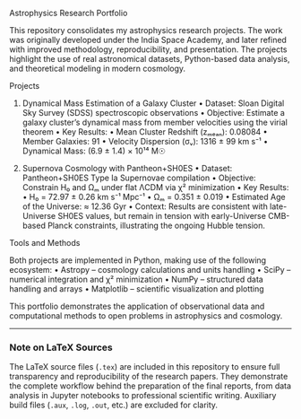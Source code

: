 Astrophysics Research Portfolio

This repository consolidates my astrophysics research projects. The work was originally developed under the India Space Academy, and later refined with improved methodology, reproducibility, and presentation. The projects highlight the use of real astronomical datasets, Python-based data analysis, and theoretical modeling in modern cosmology.

Projects

1. Dynamical Mass Estimation of a Galaxy Cluster
	•	Dataset: Sloan Digital Sky Survey (SDSS) spectroscopic observations
	•	Objective: Estimate a galaxy cluster’s dynamical mass from member velocities using the virial theorem
	•	Key Results:
	•	Mean Cluster Redshift (zₘₑₐₙ): 0.08084
	•	Member Galaxies: 91
	•	Velocity Dispersion (σᵥ): 1316 ± 99 km s⁻¹
	•	Dynamical Mass: (6.9 ± 1.4) × 10¹⁴ M☉


2. Supernova Cosmology with Pantheon+SH0ES
	•	Dataset: Pantheon+SH0ES Type Ia Supernovae compilation
	•	Objective: Constrain H₀ and Ωₘ under flat ΛCDM via χ² minimization
	•	Key Results:
	•	H₀ = 72.97 ± 0.26 km s⁻¹ Mpc⁻¹
	•	Ωₘ = 0.351 ± 0.019
	•	Estimated Age of the Universe: ≈ 12.36 Gyr
	•	Context: Results are consistent with late-Universe SH0ES values, but remain in tension with early-Universe CMB-based Planck constraints, illustrating the ongoing Hubble tension.


Tools and Methods

Both projects are implemented in Python, making use of the following ecosystem:
	•	Astropy – cosmology calculations and units handling
	•	SciPy – numerical integration and χ² minimization
	•	NumPy – structured data handling and arrays
	•	Matplotlib – scientific visualization and plotting


This portfolio demonstrates the application of observational data and computational methods to open problems in astrophysics and cosmology.

---

### Note on LaTeX Sources
The LaTeX source files (`.tex`) are included in this repository to ensure full transparency and reproducibility of the research papers. They demonstrate the complete workflow behind the preparation of the final reports, from data analysis in Jupyter notebooks to professional scientific writing. Auxiliary build files (`.aux`, `.log`, `.out`, etc.) are excluded for clarity.

